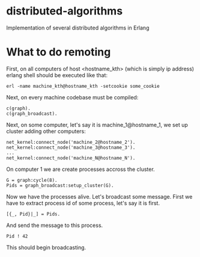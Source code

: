 distributed-algorithms
======================

Implementation of several distributed algorithms in Erlang

What to do remoting
===============

First, on all computers of host <hostname_kth> (which is
simply ip address) erlang shell should be executed like that:

```erl -name machine_kth@hostname_kth -setcookie some_cookie```

Next, on every machine codebase must be compiled:

```
c(graph).
c(graph_broadcast).
```

Next, on some computer, let's say it is machine_1@hostname_1,
we set up cluster adding other computers:
 
```
net_kernel:connect_node('machine_2@hostname_2').
net_kernel:connect_node('machine_3@hostname_3').
...
net_kernel:connect_node('machine_N@hostname_N').
```

On computer 1 we are create processes accross the cluster.

```
G = graph:cycle(8).
Pids = graph_broadcast:setup_cluster(G).
```

Now we have the processes alive. Let's broadcast some
message. First we have to extract process id of some
process, let's say it is first.

```[{_, Pid}|_] = Pids.```

And send the message to this process.

```Pid ! 42```

This should begin broadcasting.